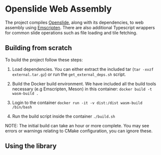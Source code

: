 # Openslide Web Assembly

The project compiles [Openslide](https://openslide.org/), along with its dependencies, to web assembly using [Emscripten](https://emscripten.org/). There are also additional Typescript wrappers for common slide operations such as file loading and tile fetching.

## Building from scratch
To build the project follow these steps:
1. Load dependencies. You can either extract the included tar (`tar -xvzf external.tar.gz`) or run the `get_external_deps.sh` script. 

2. Build the Docker build environment. We have included all the build tools necessary (e.g Emscripten, Meson) in this container: `docker build -t wasm-build .`

3. Login to the container `docker run -it -v dist:/dist wasm-build /bin/bash` 

4. Run the build script inside the container `./build.sh`

NOTE: The initial build can take an hour or more complete. You may see errors or warnings relating to CMake configuration, you can ignore these.

## Using the library
